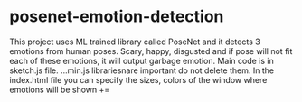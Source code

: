 # posenet-emotion-detection
This project uses ML trained library called PoseNet and it detects 3 emotions from human poses. Scary, happy, disgusted and if pose will not fit each of these emotions, it will output garbage emotion. Main code is in sketch.js file. ...min.js librariesnare important do not delete them. In the index.html file you can specify the sizes, colors of the window where emotions will be shown
+=